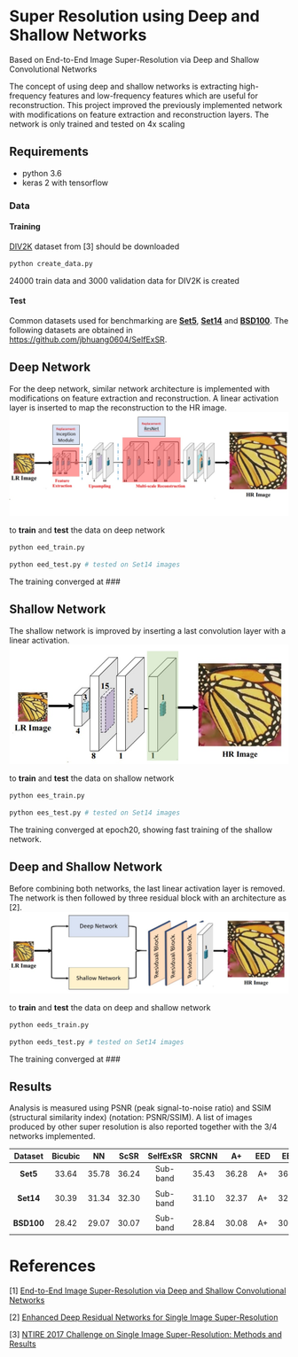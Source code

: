# Super Resolution using Deep and Shallow Networks
Based on End-to-End Image Super-Resolution via Deep and Shallow Convolutional Networks

The concept of using deep and shallow networks is extracting high-frequency features and low-frequency features which are useful for reconstruction. This project improved the previously implemented network with modifications on feature extraction and reconstruction layers. The network is only trained and tested on 4x scaling

## Requirements
- python 3.6
- keras 2 with tensorflow

### Data 
#### Training
[DIV2K](https://data.vision.ee.ethz.ch/cvl/DIV2K/) dataset from [3] should be downloaded
```python
python create_data.py
```
24000 train data and 3000 validation data for DIV2K is created

#### Test
Common datasets used for benchmarking are [**Set5**](https://uofi.box.com/shared/static/kfahv87nfe8ax910l85dksyl2q212voc.zip), [**Set14**](https://uofi.box.com/shared/static/igsnfieh4lz68l926l8xbklwsnnk8we9.zip) and [**BSD100**](https://uofi.box.com/shared/static/qgctsplb8txrksm9to9x01zfa4m61ngq.zip). The following datasets are obtained in https://github.com/jbhuang0604/SelfExSR. 

## Deep Network
For the deep network, similar network architecture is implemented with modifications on feature extraction and reconstruction. A linear activation layer is inserted to map the reconstruction to the HR image. 
![](images/deep_network.jpg)

to **train** and **test** the data on deep network
```python
python eed_train.py
```
```python
python eed_test.py # tested on Set14 images
```
The training converged at ###

## Shallow Network
The shallow network is improved by inserting a last convolution layer with a linear activation.
![](images/shallow_network.jpg)

to **train** and **test** the data on shallow network
```python
python ees_train.py
```
```python
python ees_test.py # tested on Set14 images
```
The training converged at epoch20, showing fast training of the shallow network.

## Deep and Shallow Network
Before combining both networks, the last linear activation layer is removed. The network is then followed by three residual block with an architecture as [2].
![](images/ds_network.jpg)

to **train** and **test** the data on deep and shallow network
```python
python eeds_train.py
```
```python
python eeds_test.py # tested on Set14 images
```
The training converged at ###



## Results
Analysis is measured using PSNR (peak signal-to-noise ratio) and SSIM (structural similarity index) (notation: PSNR/SSIM). A list of images produced by other super resolution is also reported together with the 3/4 networks implemented. 

|  Dataset | Bicubic  |   NN   | ScSR     | SelfExSR | SRCNN  | A+ | EED | EES |
|:----------:|:--------:|:--------:|:------:|:------------:|:---------:|:--------:|:------:|:----:|
| **Set5**   |   33.64	|   35.78	|   36.24	| Sub-band	|   35.43	|   36.28	|    A+	|   36.50	| 
||
| **Set14**  |   30.39	|   31.34	|   32.30	| Sub-band	|   31.10	|   32.37	|    A+	|   32.62	|
||
| **BSD100** |   28.42	|   29.07	|   30.07	| Sub-band	|   28.84	|   30.08	|    A+	|   30.33	|


# References
[1] [End-to-End Image Super-Resolution via Deep and Shallow Convolutional Networks](https://arxiv.org/abs/1607.07680)

[2] [Enhanced Deep Residual Networks for Single Image Super-Resolution](https://arxiv.org/abs/1707.02921)

[3] [NTIRE 2017 Challenge on Single Image Super-Resolution: Methods and Results](http://personal.ie.cuhk.edu.hk/~ccloy/files/cvprw_2017_ntire.pdf)
